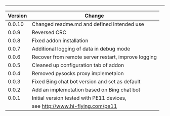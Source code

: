---

| Version | Change                                              |
| ------- | ----------------------------------------------------|
| 0.0.10  | Changed readme.md and defined intended use          |
| 0.0.9   | Reversed CRC                                        |
| 0.0.8   | Fixed addon installation                            |
| 0.0.7   | Additional logging of data in debug mode            |
| 0.0.6   | Recover from remote server restart, improve logging |
| 0.0.5   | Cleaned up configuration tab of addon               |
| 0.0.4   | Removed pysocks proxy implemetaion                  |
| 0.0.3   | Fixed Bing chat bot version and set as default      |
| 0.0.2   | Add an implemetation based on Bing chat bot         |
| 0.0.1   | Initial version tested with PE11 devices,           |
|         | see http://www.hi-flying.com/pe11                   |
